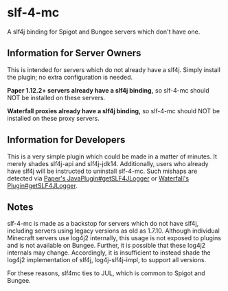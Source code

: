 # slf-4-mc

A slf4j binding for Spigot and Bungee servers which don't have one.

## Information for Server Owners

This is intended for servers which do not already have a slf4j. Simply install the plugin; no extra configuration is needed.

**Paper 1.12.2+ servers already have a slf4j binding,** so slf-4-mc should NOT be installed on these servers.

**Waterfall proxies already have a slf4j binding,** so slf-4-mc should NOT be installed on these proxy servers.

## Information for Developers

This is a very simple plugin which could be made in a matter of minutes. It merely shades slf4j-api and slf4j-jdk14. Additionally, users who already have slf4j will be instructed to uninstall slf-4-mc. Such mishaps are detected via [Paper's JavaPlugin#getSLF4JLogger](https://github.com/PaperMC/Paper/blob/master/Spigot-API-Patches/0066-Allow-plugins-to-use-SLF4J-for-logging.patch) or [Waterfall's Plugin#getSLF4JLogger](https://github.com/PaperMC/Waterfall/blob/master/BungeeCord-Patches/0038-Allow-plugins-to-use-SLF4J-for-logging.patch).

## Notes

slf-4-mc is made as a backstop for servers which do not have slf4j, including servers using legacy versions as old as 1.7.10. Although individual Minecraft servers use log4j2 internally, this usage is not exposed to plugins and is not available on Bungee. Further, it is possible that these log4j2 internals may change. Accordingly, it is insufficient to instead shade the log4j2 implementation of slf4j, log4j-slf4j-impl, to support all versions.

For these reasons, slf4mc ties to JUL, which is common to Spigot and Bungee.
